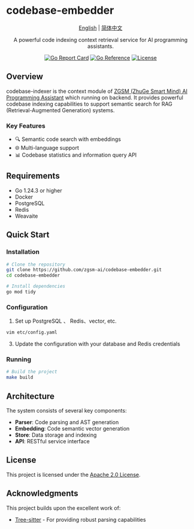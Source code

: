 # codebase-embedder

<div align="center">

[English](./README.md) | [简体中文](./README_zh.md)

A powerful code indexing context retrieval service for AI programming assistants.

[![Go Report Card](https://goreportcard.com/badge/github.com/zgsm-ai/codebase-indexer)](https://goreportcard.com/report/github.com/zgsm-ai/codebase-indexer)
[![Go Reference](https://pkg.go.dev/badge/github.com/zgsm-ai/codebase-indexer.svg)](https://pkg.go.dev/github.com/zgsm-ai/codebase-indexer)
[![License](https://img.shields.io/github/license/zgsm-ai/codebase-indexer)](LICENSE)

</div>

## Overview

codebase-indexer is the context module of [ZGSM (ZhuGe Smart Mind) AI Programming Assistant](https://github.com/zgsm-ai/zgsm) which running on backend. It provides powerful codebase indexing capabilities to support semantic search for RAG (Retrieval-Augmented Generation) systems.

### Key Features

- 🔍 Semantic code search with embeddings
- 🌐 Multi-language support
- 📊 Codebase statistics and information query API

## Requirements

- Go 1.24.3 or higher
- Docker
- PostgreSQL
- Redis
- Weavaite

## Quick Start

### Installation

```bash
# Clone the repository
git clone https://github.com/zgsm-ai/codebase-embedder.git
cd codebase-embedder

# Install dependencies
go mod tidy
```

### Configuration

1. Set up PostgreSQL 、 Redis、vector, etc.
```bash
vim etc/config.yaml
```
3. Update the configuration with your database and Redis credentials

### Running

```bash
# Build the project
make build
```

## Architecture

The system consists of several key components:

- **Parser**: Code parsing and AST generation
- **Embedding**: Code semantic vector generation
- **Store**: Data storage and indexing
- **API**: RESTful service interface

## License

This project is licensed under the [Apache 2.0 License](LICENSE).

## Acknowledgments

This project builds upon the excellent work of:

- [Tree-sitter](https://github.com/tree-sitter) - For providing robust parsing capabilities